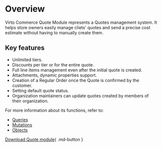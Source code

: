 # Overview

Virto Commerce Quote Module represents a Quotes management system. It helps store owners easily manage cliets' quotes and send a precise cost estimate without having to manually create them.

## Key features

* Unlimited tiers.
* Discounts per tier or for the entire quote.
* Full line items management even after the initial quote is created.
* Attachments, dynamic properties support.
* Creation of a Regular Order once the Quote is confirmed by the customer.
* Setting default quote status.
* Organization maintainers can update quotes created by members of their organization.

For more information about its functions, refer to:

* [Queries](queries/query-list.md)
* [Mutations](mutations/mutations-list.md)
* [Objects](objects/objects.md)

[Download Quote module](https://github.com/VirtoCommerce/vc-module-quote/){ .md-button }
